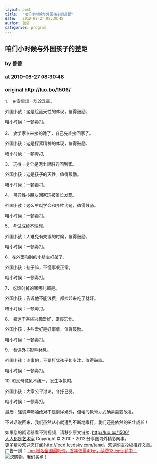 ```yaml
---
layout: post
title:  "咱们小时候与外国孩子的差距"
date:   2010-08-27 08:30:48
author: 兽兽
categories: program
---
```


## 咱们小时候与外国孩子的差距
### by 兽兽
### at 2010-08-27 08:30:48
### original <http://luo.bo/1506/>

<p>1． 在家里墙上乱涂乱画。</p><p>外国小孩：这是绘画天性的体现，值得鼓励。</p><p>咱小时候：一顿毒打。<br> <span></span><br> 2． 放学家长来接的晚了，自己先直接回家了。</p><p>外国小孩：这是探索精神的体现，值得鼓励。</p><p>咱小时候：一顿毒打。</p><p>3． 玩得一身全是泥土很脏的回到家。</p><p>外国小孩：这是孩子的天性，值得鼓励。</p><p>咱小时候：一顿毒打。</p><p>4． 带异性小朋友回家玩被家长发现。</p><p>外国小孩：这么早就学会和异性沟通，值得鼓励。</p><p>咱小时候：一顿毒打。</p><p>5． 考试成绩不理想。</p><p>外国小孩：人难免有失误的时候，值得鼓励。</p><p>咱小时候：一顿毒打。</p><p>6．在外面和别的小朋友打架了。</p><p>外国小孩：孩子嘛，不懂事很正常。</p><p>咱小时候：一顿毒打。</p><p>7． 吃饭时掉的哪哪儿都是。</p><p>外国小孩：告诉他不能浪费，都捡起来吃了就好。</p><p>咱小时候：一顿毒打。</p><p>8． 痴迷于某些兴趣爱好，废寝忘食。</p><p>外国小孩：多些爱好是好事情，值得鼓励。</p><p>咱小时候：一顿毒打。</p><p>9． 看课外书影响休息。</p><p>外国小孩：没事的，不要打扰孩子的专注，值得鼓励。</p><p>咱小时候：一顿毒打。</p><p>10.  和父母意见不统一，发生争执时。</p><p>外国小孩：大家公平讨论，各抒己见。</p><p>咱小时候：一顿毒打。</p><p>最后：强调声明咱绝对不是崇洋媚外，但咱的教育方式确实需要改进。</p><p>不过话说回来，我们虽然从小就遭到不断地毒打，我们还是依然的茁壮成长！</p><p>如果您的阅读器看不到视频，请移步原文链接: <a href="http://luo.bo/1506/">http://luo.bo/1506/</a> <br> <a href="http://luo.bo/">人人都是艺术家</a> Copyright ©   2010 - 2012 分享国内外精彩网事。<br> 更多精彩欢迎您订阅 <a href="http://feed.feedsky.com/tamd">http://feed.feedsky.com/tamd</a>，欢迎网友<a href="http://luo.bo/delivery/">投稿</a>推荐文章。<br> 广告一则： <a href="http://zi.mu/domain"><font color="red">.me 域名全国最低价，首年仅需40元，续费130元促销中！</font></a><br> <a href="http://zi.mu/ipad" title="您购物，我们买单！"><img src="http://dulei.si/files/d31ce66350773894f74b3b7a68258321.gif" alt="您购物，我们买单！" title="您购物，我们买单！" border="0"></a></p>